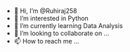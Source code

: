 - 👋 Hi, I’m @Ruhiraj258
- 👀 I’m interested in Python
- 🌱 I’m currently learning Data Analysis
- 💞️ I’m looking to collaborate on ...
- 📫 How to reach me ...

<!---
Ruhiraj258/Ruhiraj258 is a ✨ special ✨ repository because its `README.md` (this file) appears on your GitHub profile.
You can click the Preview link to take a look at your changes.
--->
